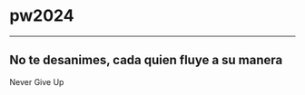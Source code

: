 # pw2024
-----------------------------------------------------------------
No te desanimes, cada quien fluye a su manera
-----------------------------------------------------------------
Never Give Up